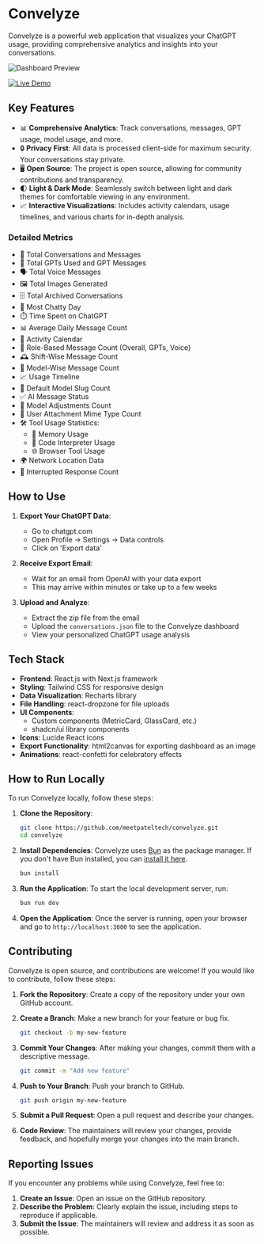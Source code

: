 # Convelyze

Convelyze is a powerful web application that visualizes your ChatGPT usage, providing comprehensive analytics and insights into your conversations.

![Dashboard Preview](https://cdn.jsdelivr.net/gh/meetpateltech/convelyze@main/public/dashboard.png)

[![Live Demo](https://img.shields.io/badge/-Live%20Demo-blue?style=for-the-badge)](https://convelyze.pages.dev/demo)

## Key Features

- 📊 **Comprehensive Analytics**: Track conversations, messages, GPT usage, model usage, and more.
- 🔒 **Privacy First**: All data is processed client-side for maximum security. Your conversations stay private.
- 🖥️ **Open Source**: The project is open source, allowing for community contributions and transparency.
- 🌓 **Light & Dark Mode**: Seamlessly switch between light and dark themes for comfortable viewing in any environment.
- 📈 **Interactive Visualizations**: Includes activity calendars, usage timelines, and various charts for in-depth analysis.

### Detailed Metrics
- 💬 Total Conversations and Messages
- 🤖 Total GPTs Used and GPT Messages
- 🗣️ Total Voice Messages
- 🖼️ Total Images Generated
- 🗄️ Total Archived Conversations
- 📅 Most Chatty Day
- ⏱️ Time Spent on ChatGPT
- 📊 Average Daily Message Count
- 📆 Activity Calendar
- 👥 Role-Based Message Count (Overall, GPTs, Voice)
- 🕰️ Shift-Wise Message Count
- 🧠 Model-Wise Message Count
- 📈 Usage Timeline
- 🔄 Default Model Slug Count
- ✅ AI Message Status
- 🔧 Model Adjustments Count
- 📎 User Attachment Mime Type Count
- 🛠️ Tool Usage Statistics:
  - 💾 Memory Usage
  - 🐍 Code Interpreter Usage
  - 🌐 Browser Tool Usage
- 🌍 Network Location Data
- 🛑 Interrupted Response Count

## How to Use

1. **Export Your ChatGPT Data**:
   - Go to chatgpt.com
   - Open Profile -> Settings -> Data controls
   - Click on 'Export data'

2. **Receive Export Email**:
   - Wait for an email from OpenAI with your data export
   - This may arrive within minutes or take up to a few weeks

3. **Upload and Analyze**:
   - Extract the zip file from the email
   - Upload the `conversations.json` file to the Convelyze dashboard
   - View your personalized ChatGPT usage analysis

## Tech Stack

- **Frontend**: React.js with Next.js framework
- **Styling**: Tailwind CSS for responsive design
- **Data Visualization**: Recharts library
- **File Handling**: react-dropzone for file uploads
- **UI Components**: 
  - Custom components (MetricCard, GlassCard, etc.)
  - shadcn/ui library components
- **Icons**: Lucide React icons
- **Export Functionality**: html2canvas for exporting dashboard as an image
- **Animations**: react-confetti for celebratory effects

## How to Run Locally

To run Convelyze locally, follow these steps:

1. **Clone the Repository**:
   ```bash
   git clone https://github.com/meetpateltech/convelyze.git
   cd convelyze
   ```

2. **Install Dependencies**:
   Convelyze uses [Bun](https://bun.sh) as the package manager. If you don't have Bun installed, you can [install it here](https://bun.sh/docs/installation).

   ```bash
   bun install
   ```

3. **Run the Application**:
   To start the local development server, run:

   ```bash
   bun run dev
   ```

4. **Open the Application**:
   Once the server is running, open your browser and go to `http://localhost:3000` to see the application.

## Contributing

Convelyze is open source, and contributions are welcome! If you would like to contribute, follow these steps:

1. **Fork the Repository**: Create a copy of the repository under your own GitHub account.

2. **Create a Branch**: Make a new branch for your feature or bug fix.
   ```bash
   git checkout -b my-new-feature
   ```

3. **Commit Your Changes**: After making your changes, commit them with a descriptive message.
   ```bash
   git commit -m "Add new feature"
   ```

4. **Push to Your Branch**: Push your branch to GitHub.
   ```bash
   git push origin my-new-feature
   ```

5. **Submit a Pull Request**: Open a pull request and describe your changes.

6. **Code Review**: The maintainers will review your changes, provide feedback, and hopefully merge your changes into the main branch.

## Reporting Issues

If you encounter any problems while using Convelyze, feel free to:

1. **Create an Issue**: Open an issue on the GitHub repository.
2. **Describe the Problem**: Clearly explain the issue, including steps to reproduce if applicable.
3. **Submit the Issue**: The maintainers will review and address it as soon as possible.